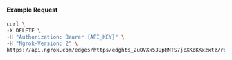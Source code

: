 <!-- Code generated for API Clients. DO NOT EDIT. -->

#### Example Request

```bash
curl \
-X DELETE \
-H "Authorization: Bearer {API_KEY}" \
-H "Ngrok-Version: 2" \
https://api.ngrok.com/edges/https/edghts_2uOVXk53UpHNTS7jcXKoKKxzxtz/routes/edghtsrt_2uOVXgDMOkA9KyYA5BXpoDH2Rv8/ip_restriction
```

